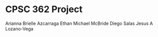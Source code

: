 # CPSC 362 Project

Arianna Brielle Azcarraga
Ethan Michael McBride
Diego Salas
Jesus A Lozano-Vega
